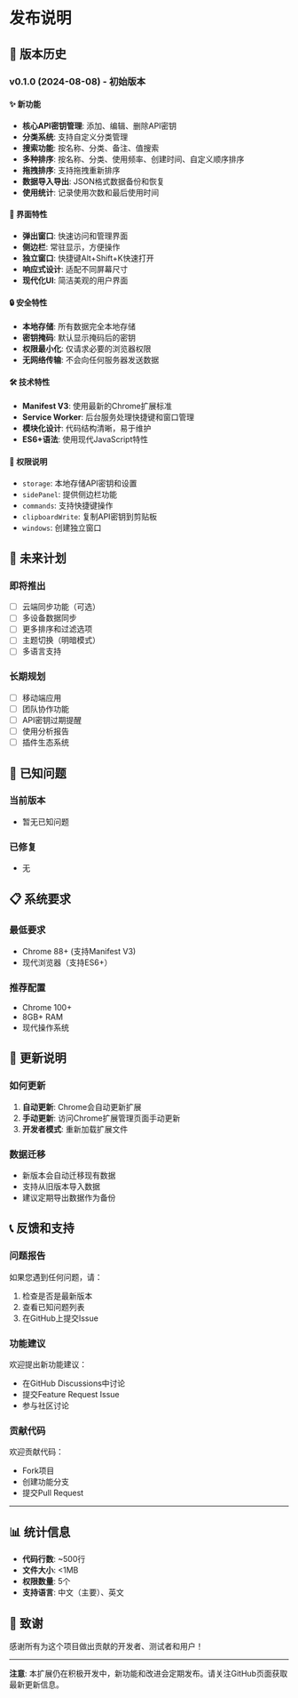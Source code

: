 # 发布说明

## 🚀 版本历史

### v0.1.0 (2024-08-08) - 初始版本

#### ✨ 新功能
- **核心API密钥管理**: 添加、编辑、删除API密钥
- **分类系统**: 支持自定义分类管理
- **搜索功能**: 按名称、分类、备注、值搜索
- **多种排序**: 按名称、分类、使用频率、创建时间、自定义顺序排序
- **拖拽排序**: 支持拖拽重新排序
- **数据导入导出**: JSON格式数据备份和恢复
- **使用统计**: 记录使用次数和最后使用时间

#### 🎨 界面特性
- **弹出窗口**: 快速访问和管理界面
- **侧边栏**: 常驻显示，方便操作
- **独立窗口**: 快捷键Alt+Shift+K快速打开
- **响应式设计**: 适配不同屏幕尺寸
- **现代化UI**: 简洁美观的用户界面

#### 🔒 安全特性
- **本地存储**: 所有数据完全本地存储
- **密钥掩码**: 默认显示掩码后的密钥
- **权限最小化**: 仅请求必要的浏览器权限
- **无网络传输**: 不会向任何服务器发送数据

#### 🛠️ 技术特性
- **Manifest V3**: 使用最新的Chrome扩展标准
- **Service Worker**: 后台服务处理快捷键和窗口管理
- **模块化设计**: 代码结构清晰，易于维护
- **ES6+语法**: 使用现代JavaScript特性

#### 📱 权限说明
- `storage`: 本地存储API密钥和设置
- `sidePanel`: 提供侧边栏功能
- `commands`: 支持快捷键操作
- `clipboardWrite`: 复制API密钥到剪贴板
- `windows`: 创建独立窗口

## 🔮 未来计划

### 即将推出
- [ ] 云端同步功能（可选）
- [ ] 多设备数据同步
- [ ] 更多排序和过滤选项
- [ ] 主题切换（明暗模式）
- [ ] 多语言支持

### 长期规划
- [ ] 移动端应用
- [ ] 团队协作功能
- [ ] API密钥过期提醒
- [ ] 使用分析报告
- [ ] 插件生态系统

## 🐛 已知问题

### 当前版本
- 暂无已知问题

### 已修复
- 无

## 📋 系统要求

### 最低要求
- Chrome 88+ (支持Manifest V3)
- 现代浏览器（支持ES6+）

### 推荐配置
- Chrome 100+
- 8GB+ RAM
- 现代操作系统

## 🔄 更新说明

### 如何更新
1. **自动更新**: Chrome会自动更新扩展
2. **手动更新**: 访问Chrome扩展管理页面手动更新
3. **开发者模式**: 重新加载扩展文件

### 数据迁移
- 新版本会自动迁移现有数据
- 支持从旧版本导入数据
- 建议定期导出数据作为备份

## 📞 反馈和支持

### 问题报告
如果您遇到任何问题，请：
1. 检查是否是最新版本
2. 查看已知问题列表
3. 在GitHub上提交Issue

### 功能建议
欢迎提出新功能建议：
- 在GitHub Discussions中讨论
- 提交Feature Request Issue
- 参与社区讨论

### 贡献代码
欢迎贡献代码：
- Fork项目
- 创建功能分支
- 提交Pull Request

---

## 📊 统计信息

- **代码行数**: ~500行
- **文件大小**: <1MB
- **权限数量**: 5个
- **支持语言**: 中文（主要）、英文

## 🙏 致谢

感谢所有为这个项目做出贡献的开发者、测试者和用户！

---

**注意**: 本扩展仍在积极开发中，新功能和改进会定期发布。请关注GitHub页面获取最新更新信息。
